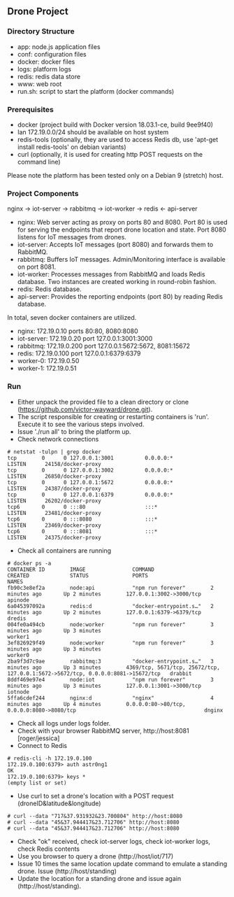 
## Drone Project

### Directory Structure

- app: node.js application files	
- conf: configuration files
- docker: docker files
- logs: platform logs
- redis: redis data store
- www: web root 
- run.sh: script to start the platform (docker commands)

### Prerequisites

- docker (project build with Docker version 18.03.1-ce, build 9ee9f40)
- lan 172.19.0.0/24 should be available on host system 
- redis-tools (optionally, they are used to access Redis db, use 'apt-get install redis-tools' on debian variants)
- curl (optionally, it is used for creating http POST requests on the command line)

Please note the platform has been tested only on a Debian 9 (stretch) host.

### Project Components

nginx -> iot-server -> rabbitmq -> iot-worker -> redis <- api-server

- nginx: Web server acting as proxy on ports 80 and 8080. Port 80 is used for serving the endpoints that report drone location and state. Port 8080 listens for IoT messages from drones. 
- iot-server: Accepts IoT messages (port 8080) and forwards them to RabbitMQ.
- rabbitmq: Buffers IoT messages. Admin/Monitoring interface is available on port 8081.
- iot-worker: Processes messages from RabbitMQ and loads Redis database. Two instances are created working in round-robin fashion.
- redis: Redis database.
- api-server: Provides the reporting endpoints (port 80) by reading Redis database.

In total, seven docker containers are utilized. 

- nginx: 172.19.0.10 ports 80:80, 8080:8080
- iot-server: 172.19.0.20 port 127.0.0.1:3001:3000
- rabbitmq: 172.19.0.200 port 127.0.0.1:5672:5672, 8081:15672
- redis: 172.19.0.100 port 127.0.0.1:6379:6379
- worker-0: 172.19.0.50
- worker-1: 172.19.0.51

### Run

- Either unpack the provided file to a clean directory or clone (https://github.com/victor-wayward/drone.git).
- The script responsible for creating or restarting containers is 'run'. Execute it to see the various steps involved.
- Issue './run all' to bring the platform up. 
- Check network connections
```
# netstat -tulpn | grep docker
tcp        0      0 127.0.0.1:3001          0.0.0.0:*               LISTEN      24158/docker-proxy
tcp        0      0 127.0.0.1:3002          0.0.0.0:*               LISTEN      26850/docker-proxy
tcp        0      0 127.0.0.1:5672          0.0.0.0:*               LISTEN      24387/docker-proxy
tcp        0      0 127.0.0.1:6379          0.0.0.0:*               LISTEN      26202/docker-proxy
tcp6       0      0 :::80                   :::*                    LISTEN      23481/docker-proxy
tcp6       0      0 :::8080                 :::*                    LISTEN      23469/docker-proxy
tcp6       0      0 :::8081                 :::*                    LISTEN      24375/docker-proxy
```
- Check all containers are running
```
# docker ps -a
CONTAINER ID        IMAGE               COMMAND                  CREATED             STATUS              PORTS                                                                              NAMES
fb90c3e8ef2a        node:api            "npm run forever"        2 minutes ago       Up 2 minutes        127.0.0.1:3002->3000/tcp                                                           apinode
6a045397092a        redis:d             "docker-entrypoint.s…"   2 minutes ago       Up 2 minutes        127.0.0.1:6379->6379/tcp                                                           dredis
004fe0a494cb        node:worker         "npm run forever"        3 minutes ago       Up 3 minutes                                                                                           worker1
3ef826929f49        node:worker         "npm run forever"        3 minutes ago       Up 3 minutes                                                                                           worker0
2ba9f3d7c9ae        rabbitmq:3          "docker-entrypoint.s…"   3 minutes ago       Up 3 minutes        4369/tcp, 5671/tcp, 25672/tcp, 127.0.0.1:5672->5672/tcp, 0.0.0.0:8081->15672/tcp   drabbit
8ddf469e97e4        node:iot            "npm run forever"        3 minutes ago       Up 3 minutes        127.0.0.1:3001->3000/tcp                                                           iotnode
5ffa6cdef244        nginx:d             "nginx"                  4 minutes ago       Up 4 minutes        0.0.0.0:80->80/tcp, 0.0.0.0:8080->8080/tcp                                         dnginx
```
- Check all logs under logs folder.
- Check with your browser RabbitMQ server, http://host:8081 [roger/jessica]
- Connect to Redis
```
# redis-cli -h 172.19.0.100
172.19.0.100:6379> auth astr0ng1
OK
172.19.0.100:6379> keys *
(empty list or set)
```
- Use curl to set a drone's location with a POST request (droneID&latitude&longitude)
```
# curl --data "717&37.931932&23.700804" http://host:8080
# curl --data "45&37.944417&23.712706" http://host:8080
# curl --data "45&37.944417&23.712706" http://host:8080
```
- Check "ok" received, check iot-server logs, check iot-worker logs, check Redis contents
- Use you browser to query a drone (http://host/iot/717)
- Issue 10 times the same location update command to emulate a standing drone. Issue (http://host/standing) 
- Update the location for a standing drone and issue again (http://host/standing).
